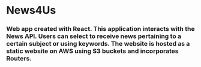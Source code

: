 # News4Us

### Web app created with React. This application interacts with the News API. Users can select to receive news pertaining to a certain subject or using keywords. The website is hosted as a static website on AWS using S3 buckets and incorporates Routers.
